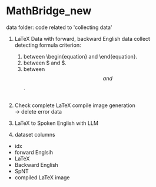 # MathBridge_new

data folder:
code related to 'collecting data'

1. LaTeX Data with forward, backward English data collect<br>
    detecting formula criterion:
    1) between \\begin{equation} and \\end{equation}.
    2) between $ and $.
    3) between $$ and $$.
    <br>
2. Check complete LaTeX compile image generation <br>
 -> delete error data
3. LaTeX to Spoken English with LLM<br>

4. dataset columns<br>
- idx
- forward Englsih
- LaTeX
- Backward English
- SpNT
- compiled LaTeX image